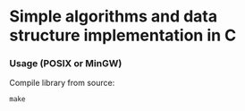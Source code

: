 # Simple algorithms and data structure implementation in C

### Usage (POSIX or MinGW)
Compile library from source:
```
make
```

